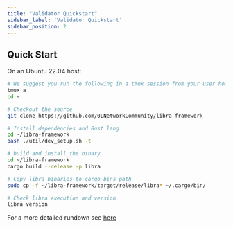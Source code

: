 ```yaml
---
title: "Validator Quickstart"
sidebar_label: 'Validator Quickstart'
sidebar_position: 2
---
```


## Quick Start

On an Ubuntu 22.04 host:

``` bash
# We suggest you run the following in a tmux session from your user home directory
tmux a
cd ~

# Checkout the source
git clone https://github.com/0LNetworkCommunity/libra-framework

# Install dependencies and Rust lang
cd ~/libra-framework
bash ./util/dev_setup.sh -t

# build and install the binary
cd ~/libra-framework
cargo build --release -p libra 

# Copy libra binaries to cargo bins path
sudo cp -f ~/libra-framework/target/release/libra* ~/.cargo/bin/

# Check libra execution and version 
libra version
```

For a more detailed rundown see [here](/validators/detailed-instructions)
